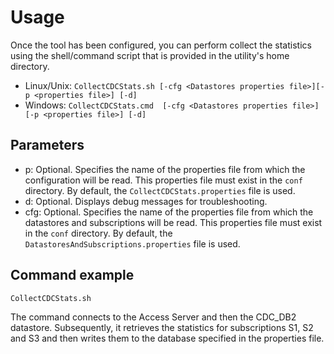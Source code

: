 # Usage
Once the tool has been configured, you can perform collect the statistics using the shell/command script that is provided in the utility's home directory.

* Linux/Unix: `CollectCDCStats.sh [-cfg <Datastores properties file>][-p <properties file>] [-d]`
* Windows: `CollectCDCStats.cmd  [-cfg <Datastores properties file>][-p <properties file>] [-d]`


## Parameters
- p: Optional. Specifies the name of the properties file from which the configuration will be read. This properties file must exist in the `conf` directory. By default, the `CollectCDCStats.properties` file is used.
- d: Optional. Displays debug messages for troubleshooting.
- cfg: Optional. Specifies the name of the properties file from which the datastores and subscriptions will be read. This properties file must exist in the `conf` directory. By default, the `DatastoresAndSubscriptions.properties` file is used.

## Command example
`CollectCDCStats.sh`

The command connects to the Access Server and then the CDC_DB2 datastore. Subsequently, it retrieves the statistics for subscriptions S1, S2 and S3 and then writes them to the database specified in the properties file.
